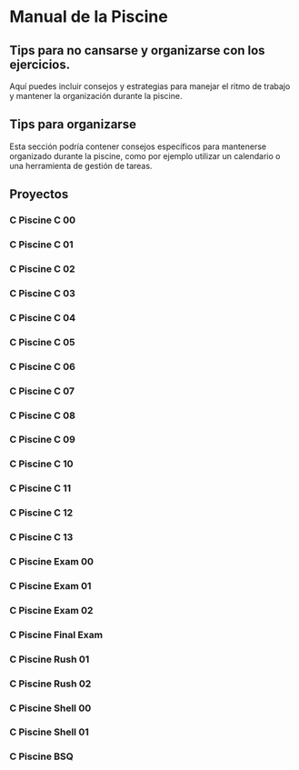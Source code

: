# Manual de la Piscine

## Tips para no cansarse y organizarse con los ejercicios.

Aquí puedes incluir consejos y estrategias para manejar el ritmo de trabajo y mantener la organización durante la piscine.

## Tips para organizarse

Esta sección podría contener consejos específicos para mantenerse organizado durante la piscine, como por ejemplo utilizar un calendario o una herramienta de gestión de tareas.

## Proyectos

### C Piscine C 00
### C Piscine C 01
### C Piscine C 02
### C Piscine C 03
### C Piscine C 04
### C Piscine C 05
### C Piscine C 06
### C Piscine C 07
### C Piscine C 08
### C Piscine C 09
### C Piscine C 10
### C Piscine C 11
### C Piscine C 12
### C Piscine C 13
### C Piscine Exam 00
### C Piscine Exam 01
### C Piscine Exam 02
### C Piscine Final Exam
### C Piscine Rush 01
### C Piscine Rush 02
### C Piscine Shell 00
### C Piscine Shell 01
### C Piscine BSQ
